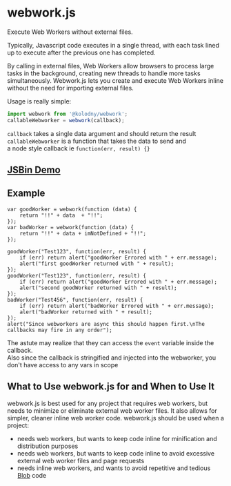 webwork.js
=======

Execute Web Workers without external files.

Typically, Javascript code executes in a single thread, with each task lined up to execute after the previous one has completed.

By calling in external files, Web Workers allow browsers to process large tasks in the background, creating new threads to handle more tasks simultaneously. Webwork.js lets you create and execute Web Workers inline without the need for importing external files.

Usage is really simple:

```javascript
import webwork from '@kolodny/webwork';
callableWebworker = webwork(callback);
```
`callback` takes a single data argument and should return the result  
`callableWebworker` is a function that takes the data to send and  
a node style callback ie `function(err, result) {}`

## [JSBin Demo](http://jsfiddle.net/uqcFM/60/)

## Example
```javascipt
var goodWorker = webwork(function (data) {
    return "!!" + data  + "!!";
});
var badWorker = webwork(function (data) {
    return "!!" + data + imNotDefined + "!!";
});

goodWorker("Test123", function(err, result) {
    if (err) return alert("goodWorker Errored with " + err.message);
    alert("first goodWorker returned with " + result);
});
goodWorker("Test123", function(err, result) {
    if (err) return alert("goodWorker Errored with " + err.message);
    alert("second goodWorker returned with " + result);
});
badWorker("Test456", function(err, result) {
    if (err) return alert("badWorker Errored with " + err.message);
    alert("badWorker returned with " + result);
});
alert("Since webworkers are async this should happen first.\nThe callbacks may fire in any order");
```

The astute may realize that they can access the `event` variable inside the callback.  
Also since the callback is stringified and injected into the webworker, you don't have access to any vars in scope

## What to Use webwork.js for and When to Use It
webwork.js is best used for any project that requires web workers, but needs to minimize or eliminate external web worker files. It also allows for simpler, cleaner inline web worker code. webwork.js should be used when a project: 
- needs web workers, but wants to keep code inline for minification and distribution purposes
- needs web workers, but wants to keep code inline to avoid excessive external web worker files and page requests
- needs inline web workers, and wants to avoid repetitive and tedious [Blob](https://developer.mozilla.org/en-US/docs/Web/API/Blob) code




